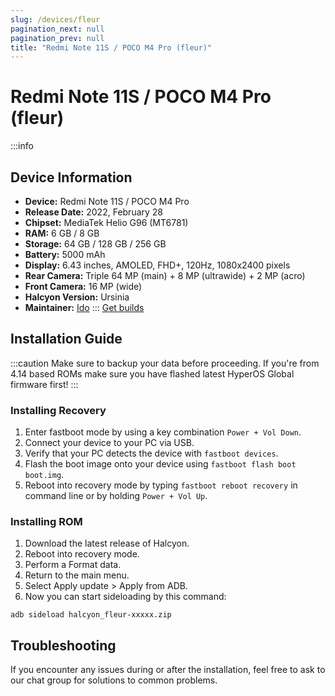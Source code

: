 ```yaml
---
slug: /devices/fleur
pagination_next: null
pagination_prev: null
title: "Redmi Note 11S / POCO M4 Pro (fleur)"
---
```

# Redmi Note 11S / POCO M4 Pro (fleur)
:::info
## Device Information
- **Device:** Redmi Note 11S / POCO M4 Pro
- **Release Date:** 2022, February 28
- **Chipset:** 	MediaTek Helio G96 (MT6781)
- **RAM:** 6 GB / 8 GB
- **Storage:** 64 GB / 128 GB / 256 GB
- **Battery:** 5000 mAh
- **Display:** 6.43 inches, AMOLED, FHD+, 120Hz, 1080x2400 pixels
- **Rear Camera:** Triple 64 MP (main) + 8 MP (ultrawide) + 2 MP (acro)
- **Front Camera:** 16 MP (wide)
- **Halcyon Version:** Ursinia
- **Maintainer:** [Ido](https://github.com/xyzuniverse)
:::
<a href="https://www.pling.com/p/2058150/" class="button button--primary">Get builds</a>
## Installation Guide
:::caution
Make sure to backup your data before proceeding. If you're from 4.14 based ROMs make sure you have flashed latest HyperOS Global firmware first!
:::
### Installing Recovery
1. Enter fastboot mode by using a key combination `Power + Vol Down`.
2. Connect your device to your PC via USB.
3. Verify that your PC detects the device with `fastboot devices`.
4. Flash the boot image onto your device using `fastboot flash boot boot.img`.
5. Reboot into recovery mode by typing `fastboot reboot recovery` in command line or by holding `Power + Vol Up`.
### Installing ROM
1. Download the latest release of Halcyon.
2. Reboot into recovery mode.
3. Perform a Format data.
4. Return to the main menu.
5. Select Apply update > Apply from ADB.
6. Now you can start sideloading by this command:
```
adb sideload halcyon_fleur-xxxxx.zip
```
## Troubleshooting
If you encounter any issues during or after the installation, feel free to ask to our chat group for solutions to common problems.